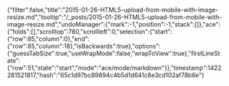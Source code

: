 {"filter":false,"title":"2015-01-26-HTML5-upload-from-mobile-with-image-resize.md","tooltip":"/_posts/2015-01-26-HTML5-upload-from-mobile-with-image-resize.md","undoManager":{"mark":-1,"position":-1,"stack":[]},"ace":{"folds":[],"scrolltop":780,"scrollleft":0,"selection":{"start":{"row":85,"column":0},"end":{"row":85,"column":18},"isBackwards":true},"options":{"guessTabSize":true,"useWrapMode":false,"wrapToView":true},"firstLineState":{"row":51,"state":"start","mode":"ace/mode/markdown"}},"timestamp":1422281521817,"hash":"65c1d97bc89894c4b5d1d641c8e3cd102af78b6e"}